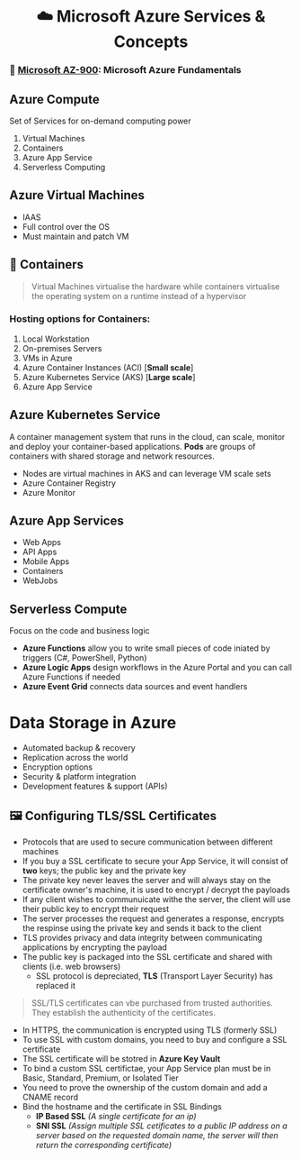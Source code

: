 <div align='center'>

# ☁️ Microsoft Azure Services & Concepts

</div>

### 🧱 [Microsoft AZ-900](az-900-index.md): Microsoft Azure Fundamentals

## Azure Compute
Set of Services for on-demand computing power
1. Virtual Machines
2. Containers
3. Azure App Service
4. Serverless Computing

## Azure Virtual Machines
+ IAAS
+ Full control over the OS
+ Must maintain and patch VM

## 🐋 Containers
> Virtual Machines virtualise the hardware while containers virtualise the operating system on a runtime instead of a hypervisor

### Hosting options for Containers:
1. Local Workstation
2. On-premises Servers
3. VMs in Azure
4. Azure Container Instances (ACI) [__Small scale__]
5. Azure Kubernetes Service (AKS) [__Large scale__]
6. Azure App Service

## Azure Kubernetes Service
A container management system that runs in the cloud, can scale, monitor and deploy your container-based applications. **Pods** are groups of containers with shared storage and network resources.
+ Nodes are virtual machines in AKS and can leverage VM scale sets
+ Azure Container Registry
+ Azure Monitor

## Azure App Services
+ Web Apps
+ API Apps
+ Mobile Apps
+ Containers
+ WebJobs

## Serverless Compute
Focus on the code and business logic
+ **Azure Functions** allow you to write small pieces of code iniated by triggers (C#, PowerShell, Python)
+ **Azure Logic Apps** design workflows in the Azure Portal and you can call Azure Functions if needed
+ **Azure Event Grid** connects data sources and event handlers

# Data Storage in Azure
- Automated backup & recovery
- Replication across the world
- Encryption options
- Security & platform integration
- Development features & support (APIs)


## 🖼️ Configuring TLS/SSL Certificates
+ Protocols that are used to secure communication between different machines
+ If you buy a SSL certificate to secure your App Service, it will consist of **two** keys; the public key and the private key
+ The private key never leaves the server and will always stay on the certificate owner's machine, it is used to encrypt / decrypt the payloads
+ If any client wishes to communuicate withe the server, the client will use their public key to encrypt their request
+ The server processes the request and generates a response, encrypts the respinse using the private key and sends it back to the client
+ TLS provides privacy and data integrity between communicating applications by encrypting the payload
+ The public key is packaged into the SSL certificate and shared with clients (i.e. web browsers)
  - SSL protocol is depreciated, **TLS** (Transport Layer Security) has replaced it

> SSL/TLS certificates can vbe purchased from trusted authorities. They establish the authenticity of the certificates.

+ In HTTPS, the communication is encrypted using TLS (formerly SSL)
+ To use SSL with custom domains, you need to buy and configure a SSL certificate
+ The SSL certificate will be stotred in **Azure Key Vault**
+ To bind a custom SSL certifictae, your App Service plan must be in Basic, Standard, Premium, or Isolated Tier
+ You need to prove the ownership of the custom domain and add a CNAME record
+ Bind the hostname and the certificate in SSL Bindings
  - **IP Based SSL** _(A single certificate for an ip)_
  - **SNI SSL** _(Assign multiple SSL cetificates to a public IP address on a server based on the requested domain name, the server will then return the corresponding certificate)_
